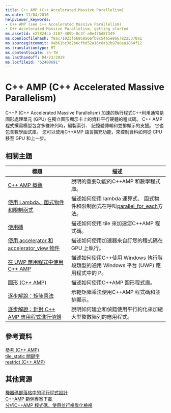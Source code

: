 ```yaml
---
title: C++ AMP (C++ Accelerated Massive Parallelism)
ms.date: 11/04/2016
helpviewer_keywords:
- C++ AMP (see C++ Accelerated Massive Parallelism)
- C++ Accelerated Massive Parallelism, getting started
ms.assetid: e27824cb-3167-409b-8c3f-a0e476d8f349
ms.openlocfilehash: f8ac71023f66868a66fb8c54a5e86678225378a1
ms.sourcegitcommit: 0ab61bc3d2b6cfbd52a16c6ab2b97a8ea1864f12
ms.translationtype: MT
ms.contentlocale: zh-TW
ms.lasthandoff: 04/23/2019
ms.locfileid: "62400691"
---
```

# <a name="c-amp-c-accelerated-massive-parallelism"></a>C++ AMP (C++ Accelerated Massive Parallelism)

C++P (C++ Accelerated Massive Parallelism) 加速的執行程式C++利用通常是圖形處理單元 (GPU) 在獨立圖形顯示卡上的資料平行硬體的程式碼。 C++ AMP 程式撰寫模型包含多維陣列時，編製索引、 記憶體傳輸和並排顯示的支援。 它也包含數學函式庫。 您可以使用C++AMP 語言擴充功能，來控制資料如何從 CPU 移至 GPU 和上一步。

## <a name="related-topics"></a>相關主題

|標題|描述|
|-----------|-----------------|
|[C++ AMP 概觀](../../parallel/amp/cpp-amp-overview.md)|說明的重要功能的C++AMP 和數學程式庫。|
|[使用 Lambda、函式物件和限制函式](../../parallel/amp/using-lambdas-function-objects-and-restricted-functions.md)|描述如何使用 lambda 運算式、 函式物件和限制函式在呼叫[parallel_for_each](reference/concurrency-namespace-functions-amp.md#parallel_for_each)方法。|
|[使用磚](../../parallel/amp/using-tiles.md)|描述如何使用 tile 來加速您C++AMP 程式碼。|
|[使用 accelerator 和 accelerator_view 物件](../../parallel/amp/using-accelerator-and-accelerator-view-objects.md)|描述如何使用加速器來自訂您的程式碼在 GPU 上執行。|
|[在 UWP 應用程式中使用 C++ AMP](../../parallel/amp/using-cpp-amp-in-windows-store-apps.md)|描述如何使用C++使用 Windows 執行階段類型的通用 Windows 平台 (UWP) 應用程式中的 P。|
|[圖形 (C++ AMP)](../../parallel/amp/graphics-cpp-amp.md)|描述如何使用C++AMP 圖形程式庫。|
|[逐步解說：矩陣乘法](../../parallel/amp/walkthrough-matrix-multiplication.md)|示範矩陣乘法使用C++AMP 程式碼和並排顯示。|
|[逐步解說：針對 C++ AMP 應用程式進行偵錯](../../parallel/amp/walkthrough-debugging-a-cpp-amp-application.md)|說明如何建立和偵錯使用平行約化來加總大型整數陣列的應用程式。|

## <a name="reference"></a>參考資料

[參考 (C++ AMP)](../../parallel/amp/reference/reference-cpp-amp.md)<br/>
[tile_static 關鍵字](../../cpp/tile-static-keyword.md)<br/>
[restrict (C++ AMP)](../../cpp/restrict-cpp-amp.md)

## <a name="other-resources"></a>其他資源

[機器碼部落格中的平行程式設計](http://go.microsoft.com/fwlink/p/?linkid=238472)<br/>
[C++AMP 範例專案下載](http://go.microsoft.com/fwlink/p/?linkid=248508)<br/>
[分析C++AMP 程式碼，使用並行視覺化檢視](https://blogs.msdn.microsoft.com/nativeconcurrency/2012/03/09/analyzing-c-amp-code-with-the-concurrency-visualizer/)